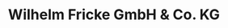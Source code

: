 ---
title: "Wilhelm Fricke GmbH & Co. KG"
url: /bremerhaven/wilhelm-fricke-gmbh-und-co-kg/
shop: Autowerkstatt
---